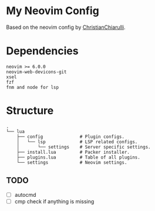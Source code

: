 # My Neovim Config

Based on the neovim config by [ChristianChiarulli](https://github.com/LunarVim/Neovim-from-scratch/tree/03-plugins).

# Dependencies

```
neovim >= 6.0.0
neovim-web-devicons-git
xsel
fzf
fnm and node for lsp
```

# Structure

```
.
└── lua
    ├── config              # Plugin configs.
    │   └── lsp             # LSP related configs.
    │       └── settings    # Server specific settings.
    ├── install.lua         # Packer installer.
    ├── plugins.lua         # Table of all plugins.
    └── settings            # Neovim settings.
```

## TODO
-[ ] autocmd
-[ ] cmp check if anything is missing
